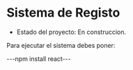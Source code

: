 <h1> Sistema de Registo </h1>

- Estado del proyecto: En construccion.

Para ejecutar el sistema debes poner:

---npm install react---
